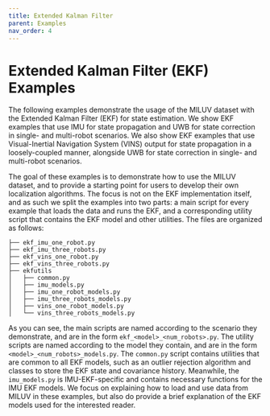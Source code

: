 ```yaml
---
title: Extended Kalman Filter
parent: Examples
nav_order: 4
---
```


# Extended Kalman Filter (EKF) Examples

The following examples demonstrate the usage of the MILUV dataset with the Extended Kalman Filter (EKF) for state estimation. We show EKF examples that use IMU for state propagation and UWB for state correction in single- and multi-robot scenarios. We also show EKF examples that use Visual-Inertial Navigation System (VINS) output for state propagation in a loosely-coupled manner, alongside UWB for state correction in single- and multi-robot scenarios.

The goal of these examples is to demonstrate how to use the MILUV dataset, and to provide a starting point for users to develop their own localization algorithms. The focus is not on the EKF implementation itself, and as such we split the examples into two parts: a main script for every example that loads the data and runs the EKF, and a corresponding utility script that contains the EKF model and other utilities. The files are organized as follows:

```
├── ekf_imu_one_robot.py
├── ekf_imu_three_robots.py
├── ekf_vins_one_robot.py
├── ekf_vins_three_robots.py
├── ekfutils
│   ├── common.py
│   ├── imu_models.py
│   ├── imu_one_robot_models.py
│   ├── imu_three_robots_models.py
│   ├── vins_one_robot_models.py
│   └── vins_three_robots_models.py
```

As you can see, the main scripts are named according to the scenario they demonstrate, and are in the form `ekf_<model>_<num_robots>.py`. The utility scripts are named according to the model they contain, and are in the form `<model>_<num_robots>_models.py`. The `common.py` script contains utilities that are common to all EKF models, such as an outlier rejection algorithm and classes to store the EKF state and covariance history. Meanwhile, the `imu_models.py` is IMU-EKF-specific and contains necessary functions for the IMU EKF models. We focus on explaining how to load and use data from MILUV in these examples, but also do provide a brief explanation of the EKF models used for the interested reader.
